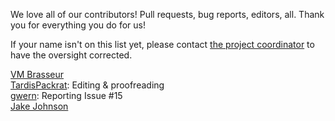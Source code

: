 We love all of our contributors! Pull requests, bug reports, editors, all. Thank you for everything you do for us!

If your name isn't on this list yet, please contact [the project coordinator](http://github.com/vmbrasseur) to have the oversight corrected.

[VM Brasseur](http://vmbrasseur.com)  
[TardisPackrat](http://github.com/tardispackrat): Editing & proofreading  
[gwern](https://twitter.com/gwern): Reporting Issue #15  
[Jake Johnson](mailto:jake@archive.org) 
